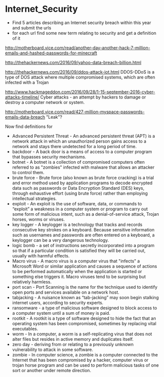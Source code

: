 # Internet_Security
* Find 5 articles describing an Internet security breach within this year and submit the urls
* for each url find some new term relating to security and get a definition of it 

http://motherboard.vice.com/read/another-day-another-hack-7-million-emails-and-hashed-passwords-for-minecraft

http://thehackernews.com/2016/09/yahoo-data-breach-billion.html

http://thehackernews.com/2016/09/ddos-attack-iot.html DDOS-DDoS is a type of DOS attack where multiple compromised systems, which are often infected with a Trojan

http://www.hackmageddon.com/2016/09/28/1-15-september-2016-cyber-attacks-timeline/ Cyber attacks - an attempt by hackers to damage or destroy a computer network or system.

http://motherboard.vice.com/read/427-million-myspace-passwords-emails-data-breach "Leak"?

Now find definitions for
  * Advanced Persistent Threat - An advanced persistent threat (APT) is a network attack in which an unauthorized person gains access to a network and stays there undetected for a long period of time.
  * backdoor - A back door is a means of access to a computer program that bypasses security mechanisms.
  * botnet - A botnet is a collection of compromised computers often referred to as "zombies" infected with malware that allows an attacker to control them.
  * brute force - Brute force (also known as brute force cracking) is a trial and error method used by application programs to decode encrypted data such as passwords or Data Encryption Standard (DES) keys, through exhaustive effort (using brute force) rather than employing intellectual strategies.
  * exploit - An exploit is the use of software, data, or commands to “exploit” a weakness in a computer system or program to carry out some form of malicious intent, such as a denial-of-service attack, Trojan horses, worms or viruses.
  * key logger - A keylogger is a technology that tracks and records consecutive key strokes on a keyboard. Because sensitive information such as usernames and passwords are often entered on a keyboard, a keylogger can be a very dangerous technology.
  * logic bomb - a set of instructions secretly incorporated into a program so that if a particular condition is satisfied they will be carried out, usually with harmful effects.
  * Macro virus - A macro virus is a computer virus that "infects" a Microsoft Word or similar application and causes a sequence of actions to be performed automatically when the application is started or something else triggers it. Macro viruses tend to be surprising but relatively harmless.
  * port scan - Port Scanning is the name for the technique used to identify open ports and services available on a network host.
  * tabjacking - A nuisance known as “tab-jacking” may soon begin stalking internet users, according to security experts.
  * ransomware - a type of malicious software designed to block access to a computer system until a sum of money is paid.
  * rootkit - A rootkit is a type of software designed to hide the fact that an operating system has been compromised, sometimes by replacing vital executables.
  * worm - In a computer, a worm is a self-replicating virus that does not alter files but resides in active memory and duplicates itself.
  * zero day - deriving from or relating to a previously unknown vulnerability to attack in some software.
  * zombie - In computer science, a zombie is a computer connected to the Internet that has been compromised by a hacker, computer virus or trojan horse program and can be used to perform malicious tasks of one sort or another under remote direction.

